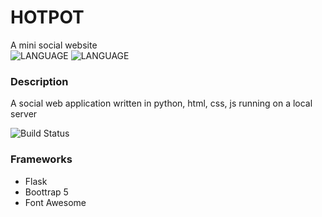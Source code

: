 # HOTPOT 
A mini social website  
![LANGUAGE](https://img.shields.io/badge/python-purple)  ![LANGUAGE](https://img.shields.io/badge/bootstrap-cyan)
### Description
A social web application written in python, html, css, js running on a local server

![Build Status](https://img.shields.io/badge/build-alpha-brightgreen)

### Frameworks
- Flask
- Boottrap 5
- Font Awesome

